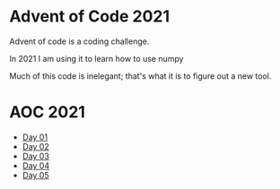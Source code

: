 # Advent of Code 2021

Advent of code is a coding challenge.

In 2021 I am using it to learn how to use numpy

Much of this code is inelegant; that's what it is to figure out a new tool.


# AOC 2021

 * [Day 01](AOC2021/01-solution.py)
 * [Day 02](AOC2021/02-solution.py)
 * [Day 03](AOC2021/03-solution.py)
 * [Day 04](AOC2021/03-solution.py)
 * [Day 05](AOC2021/03-solution.py)
